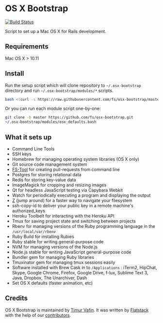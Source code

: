 # OS X Bootstrap

[![Build Status](https://travis-ci.org/fs/osx-bootstrap.svg?branch=master)](https://travis-ci.org/fs/osx-bootstrap)

Script to set up a Mac OS X for Rails development.

## Requirements

Mac OS X > 10.11

## Install

Run the setup script which will clone repository to `~/.osx-bootstrap` directory
and run `~/.osx-bootstrap/modules/*` scripts.

```bash
bash <(curl -s https://raw.githubusercontent.com/fs/osx-bootstrap/master/bin/setup)
```

Or you can run each module script one-by-one:

```bash
git clone -b master https://github.com/fs/osx-bootstrap.git
~/.osx-bootstrap/modules/osx_defaults.bash
```

## What it sets up

* Command Line Tools
* SSH keys
* Homebrew for managing operating system libraries (OS X only)
* Git source code management system
* [FS-Tool](http://fs.github.io/fs-tool/) for creating pull-requests from command line
* Postgres for storing relational data
* Redis for storing key-value data
* ImageMagick for cropping and resizing images
* Qt for headless JavaScript testing via Capybara Webkit
* Watch for periodically executing a program and displaying the output
* [Z](https://github.com/rupa/z) (jump around) for a faster way to navigate your filesystem
* ssh-copy-id to deliver your public key in a remote machine's authorized_keys
* Heroku Toolbelt for interacting with the Heroku API
* Tmux for saving project state and switching between projects
* Rbenv for managing versions of the Ruby programming language in the `/usr/local/var/rbenv`
* Ruby Build for installing Rubies
* Ruby stable for writing general-purpose code
* NVM for managing versions of the Node.js
* Node.js stable for writing JavaScript general-purpose code
* Bundler gem for managing Ruby libraries
* Tmuxinator gem for managing tmux sessions easily
* Software installed with Brew Cask in to `/Applications` : iTerm2, HipChat, Skype, Google Chrome,
  Firefox, Google Drive, f-lux, Sublime Text 3, Java, Dropbox, The Unarchiver, Dash
* Set OS X defaults (faster animation, etc)

## Credits

OS X Bootstrap is maintained by [Timur Vafin](http://github.com/timurvafin).
It was written by [Flatstack](http://www.flatstack.com) with the help of our
[contributors](http://github.com/fs/osx-bootstrap/contributors).

<!-- [![Flatstack](http://www.flatstack.com/assets/images/logo.png)](http://www.flatstack.com) -->
